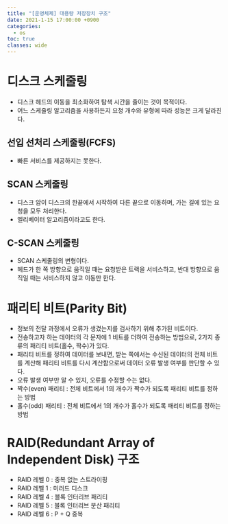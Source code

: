 ```yaml
---
title: "[운영체제] 대용량 저장장치 구조"
date: 2021-1-15 17:00:00 +0900
categories:
  - os
toc: true
classes: wide
---
```


# 디스크 스케줄링

- 디스크 헤드의 이동을 최소화하여 탐색 시간을 줄이는 것이 목적이다.
- 어느 스케줄링 알고리즘을 사용하든지 요청 개수와 유형에 따라 성능은 크게 달라진다.

## 선입 선처리 스케줄링(FCFS)

- 빠른 서비스를 제공하지는 못한다.

## SCAN 스케줄링

- 디스크 암이 디스크의 한끝에서 시작하여 다른 끝으로 이동하며, 가는 길에 있는 요청을 모두 처리한다.
- 엘리베이터 알고리즘이라고도 한다.

## C-SCAN 스케줄링

- SCAN 스케줄링의 변형이다.
- 헤드가 한 쪽 방향으로 움직일 때는 요청받은 트랙을 서비스하고, 반대 방향으로 움직일 때는 서비스하지 않고 이동만 한다.

# 패리티 비트(Parity Bit)

- 정보의 전달 과정에서 오류가 생겼는지를 검사하기 위해 추가된 비트이다.
- 전송하고자 하는 데이터의 각 문자에 1 비트를 더하여 전송하는 방법으로, 2가지 종류의 패리티 비트(홀수, 짝수)가 있다.
- 패리티 비트를 정하여 데이터를 보내면, 받는 쪽에서는 수신된 데이터의 전체 비트를 계산해 패리티 비트를 다시 계산함으로써 데이터 오류 발생 여부를 판단할 수 있다.
- 오류 발생 여부만 알 수 있지, 오류를 수정할 수는 없다.
- 짝수(even) 패리티 : 전체 비트에서 1의 개수가 짝수가 되도록 패리티 비트를 정하는 방법
- 홀수(odd) 패리티 : 전체 비트에서 1의 개수가 홀수가 되도록 패리티 비트를 정하는 방법

# RAID(Redundant Array of Independent Disk) 구조

- RAID 레벨 0 : 중복 없는 스트라이핑
- RAID 레벨 1 : 미러드 디스크
- RAID 레벨 4 : 블록 인터리브 패리티
- RAID 레벨 5 : 블록 인터리브 분산 패리티
- RAID 레벨 6 :  P + Q 중복